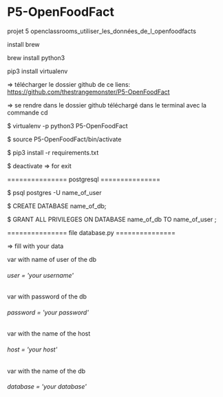 # P5-OpenFoodFact

projet 5 openclassrooms_utiliser_les_données_de_l_openfoodfacts

install brew

brew install python3

pip3 install virtualenv

=> télécharger le dossier github de ce liens: https://github.com/thestrangemonster/P5-OpenFoodFact

=> se rendre dans le dossier github téléchargé dans le terminal avec la commande cd

$ virtualenv -p python3 P5-OpenFoodFact

$ source P5-OpenFoodFact/bin/activate

$ pip3 install -r requirements.txt

$ deactivate => for exit

=============== postgresql ===============

$ psql postgres -U name_of_user 

$ CREATE DATABASE name_of_db;

$ GRANT ALL PRIVILEGES ON DATABASE name_of_db TO name_of_user ; 

=============== file database.py ===============

=> fill with your data

var with name of user of the db
###### user = 'your username'
var with password of the db
###### password = 'your password'
var with the name of the host
###### host = 'your host'
var with the name of the db
###### database = 'your database' 
